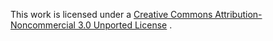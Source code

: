 This work is licensed under a [Creative Commons Attribution-Noncommercial 3.0 Unported License](http://creativecommons.org/licenses/by-nc/3.0/) .

